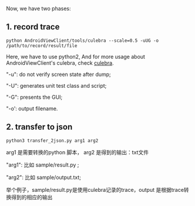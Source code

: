 
Now, we have two phases:

## 1. record trace

```
python AndroidViewClient/tools/culebra --scale=0.5 -uUG -o /path/to/record/result/file
```

Here, we have to use python2, And for more usage about AndroidViewClient's culebra, check [culebra](https://github.com/dtmilano/AndroidViewClient/wiki/culebra).

"-u": do not verify screen state after dump;

"-U": generates unit test class and script;

"-G": presents the GUI;

"-o': output filename.

## 2. transfer to json

```
python3 transfer_2json.py arg1 arg2
```

arg1 是需要转换的python 脚本， arg2 是得到的输出：txt文件

"arg1":  比如 sample/result.py ;

"arg2": 比如  sample/output.txt; 

举个例子，sample/result.py是使用culebra记录的trace，output 是根据trace转换得到的相应的输出


